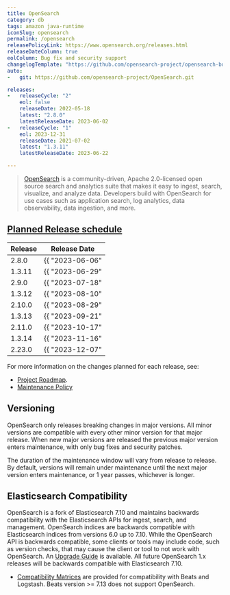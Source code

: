 ```yaml
---
title: OpenSearch
category: db
tags: amazon java-runtime
iconSlug: opensearch
permalink: /opensearch
releasePolicyLink: https://www.opensearch.org/releases.html
releaseDateColumn: true
eolColumn: Bug fix and security support
changelogTemplate: "https://github.com/opensearch-project/opensearch-build/blob/main/release-notes/opensearch-release-notes-__LATEST__.md"
auto:
-   git: https://github.com/opensearch-project/OpenSearch.git

releases:
-   releaseCycle: "2"
    eol: false
    releaseDate: 2022-05-18
    latest: "2.8.0"
    latestReleaseDate: 2023-06-02
-   releaseCycle: "1"
    eol: 2023-12-31
    releaseDate: 2021-07-02
    latest: "1.3.11"
    latestReleaseDate: 2023-06-22

---
```


> [OpenSearch](https://opensearch.org/) is a community-driven, Apache 2.0-licensed open source search and analytics suite that makes it easy to ingest,
> search, visualize, and analyze data. Developers build with OpenSearch for use cases such as application search, log analytics,
> data observability, data ingestion, and more.

## [Planned Release schedule](https://opensearch.org/releases.html)

Release  | Release Date
-------- | ------------
 2.8.0   | {{ "2023-06-06" | date_to_string }}
 1.3.11  | {{ "2023-06-29" | date_to_string }}
 2.9.0   | {{ "2023-07-18" | date_to_string }}
 1.3.12  | {{ "2023-08-10" | date_to_string }}
 2.10.0  | {{ "2023-08-29" | date_to_string }}
 1.3.13  | {{ "2023-09-21" | date_to_string }}
 2.11.0  | {{ "2023-10-17" | date_to_string }}
 1.3.14  | {{ "2023-11-16" | date_to_string }}
 2.23.0  | {{ "2023-12-07" | date_to_string }}

For more information on the changes planned for each release, see:

- [Project Roadmap](https://github.com/orgs/opensearch-project/projects/1).
- [Maintenance Policy](https://opensearch.org/releases.html#maintenance-policy)

## Versioning

OpenSearch only releases breaking changes in major versions. All minor versions are compatible with every other minor version
for that major release. When new major versions are released the previous major version enters maintenance, with only
bug fixes and security patches.

The duration of the maintenance window will vary from release to release. By default, versions will remain under maintenance
until the next major version enters maintenance, or 1 year passes, whichever is longer.

## Elasticsearch Compatibility

OpenSearch is a fork of Elasticsearch 7.10 and maintains backwards compatibility with the Elasticsearch APIs for ingest, search, and management. OpenSearch indices are backwards compatible with Elasticsearch indices from versions 6.0 up to 7.10. While the OpenSearch API is backwards compatible, some clients or tools may include code, such as version checks, that may cause the client or tool to not work with OpenSearch. An [Upgrade Guide](https://opensearch.org/faq/#q3.1) is available. All future OpenSearch 1.x releases will be backwards compatible with Elasticsearch 7.10.

- [Compatibility Matrices](https://opensearch.org/docs/latest/clients/agents-and-ingestion-tools/index/#compatibility-matrices) are provided for compatibility with Beats and Logstash. Beats version >= 7.13 does not support OpenSearch.
